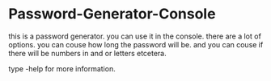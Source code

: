 # Password-Generator-Console

this is a password generator. you can use it in the console.
there are a lot of options. you can couse how long the password will be. and you can couse if there will be numbers in and or letters etcetera.

type -help for more information.
